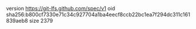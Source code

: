 version https://git-lfs.github.com/spec/v1
oid sha256:b800cf7330e71c34c927704a1ba4eecf8ccb22bc1ea7f294dc311c161839aeb8
size 2379
